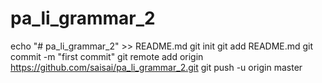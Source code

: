 # pa_li_grammar_2
echo "# pa_li_grammar_2" >> README.md
git init
git add README.md
git commit -m "first commit"
git remote add origin https://github.com/saisai/pa_li_grammar_2.git
git push -u origin master
